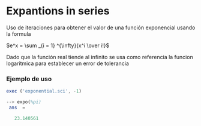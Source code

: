 # Expantions in series 

Uso de iteraciones para obtener el valor de una función exponencial usando la formula 

$e^x = \sum _{i = 1} ^{\infty}{x^i \over i!}$

Dado que la función real tiende al infinito se usa como referencia la funcion logaritmica para establecer un error de tolerancia

### Ejemplo de uso

```Octave
exec ('exponential.sci', -1)

--> expo(%pi)
 ans  =

   23.140561
```
